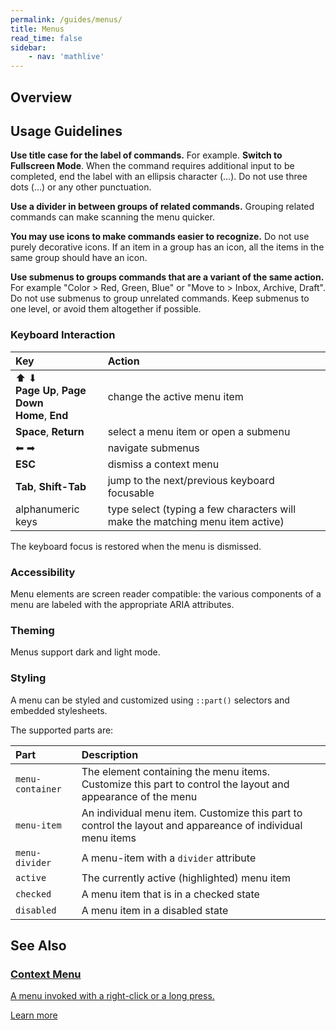 ```yaml
---
permalink: /guides/menus/
title: Menus
read_time: false
sidebar:
    - nav: 'mathlive'
---
```


## Overview

## Usage Guidelines

**Use title case for the label of commands.** For example. **Switch to Fullscreen Mode**.
When the command requires additional input to be completed, end the label with an
ellipsis character (…). Do not use three dots (...) or any other punctuation.

**Use a divider in between groups of related commands.** Grouping related
commands can make scanning the menu quicker.

**You may use icons to make commands easier to recognize.** Do not use purely
decorative icons. If an item in a group has an icon, all the items in the
same group should have an icon.

**Use submenus to groups commands that are a variant of the same action.** For example "Color > Red, Green, Blue" or "Move to > Inbox, Archive,
Draft". Do not use submenus to group unrelated commands. Keep submenus to one level, or avoid them altogether if possible.

### Keyboard Interaction

| Key                                                          | Action                                                                        |
| :----------------------------------------------------------- | :---------------------------------------------------------------------------- |
| ⬆︎ ⬇︎ <br> **Page Up**, **Page Down** <br> **Home**, **End** | change the active menu item                                                   |
| **Space**, **Return**                                        | select a menu item or open a submenu                                          |
| ⬅︎ ➡︎                                                        | navigate submenus                                                             |
| **ESC**                                                      | dismiss a context menu                                                        |
| **Tab**, **Shift-Tab**                                       | jump to the next/previous keyboard focusable                                  |
| alphanumeric keys                                            | type select (typing a few characters will make the matching menu item active) |

The keyboard focus is restored when the menu is dismissed.

### Accessibility

Menu elements are screen reader compatible: the various components of a menu are labeled with the appropriate ARIA attributes.

### Theming

Menus support dark and light mode.

### Styling

A menu can be styled and customized using `::part()` selectors and embedded stylesheets.

The supported parts are:

| Part             | Description                                                                                                 |
| :--------------- | :---------------------------------------------------------------------------------------------------------- |
| `menu-container` | The element containing the menu items. Customize this part to control the layout and appearance of the menu |
| `menu-item`      | An individual menu item. Customize this part to control the layout and appareance of individual menu items  |
| `menu-divider`   | A menu-item with a `divider` attribute                                                                      |
| `active`         | The currently active (highlighted) menu item                                                                |
| `checked`        | A menu item that is in a checked state                                                                      |
| `disabled`       | A menu item in a disabled state                                                                             |

## See Also

<div class="card">
<a class="section-link" href="/guides/context-menu/" target="_self" rel="follow" aria-hidden="true"
    tabindex="-1">
<div class="icon-secondary">
    <i class="fa-4x fal fa-file-alt"></i>
</div>
<div class='copy'>
    <h3>Context Menu</h3>
    <p>A menu invoked with a right-click or a long press.</p>
    <a href="/guides/context-menu">Learn more<i class=" fas fa-chevron-right navigation"></i></a>
</div>
&nbsp;</a></div>
